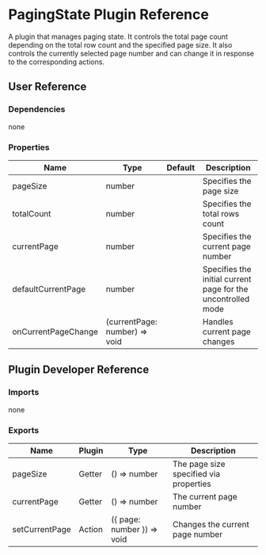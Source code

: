 # PagingState Plugin Reference

A plugin that manages paging state. It controls the total page count depending on the total row count and the specified page size. It also controls the currently selected page number and can change it in response to the corresponding actions.

## User Reference

### Dependencies

none

### Properties

Name | Type | Default | Description
-----|------|---------|------------
pageSize | number | | Specifies the page size
totalCount | number | | Specifies the total rows count
currentPage | number | | Specifies the current page number
defaultCurrentPage | number | | Specifies the initial current page for the uncontrolled mode
onCurrentPageChange | (currentPage: number) => void | | Handles current page changes

## Plugin Developer Reference

### Imports

none

### Exports

Name | Plugin | Type | Description
-----|--------|------|------------
pageSize | Getter | () => number | The page size specified via properties
currentPage | Getter | () => number | The current page number
setCurrentPage | Action | ({ page: number }) => void | Changes the current page number
